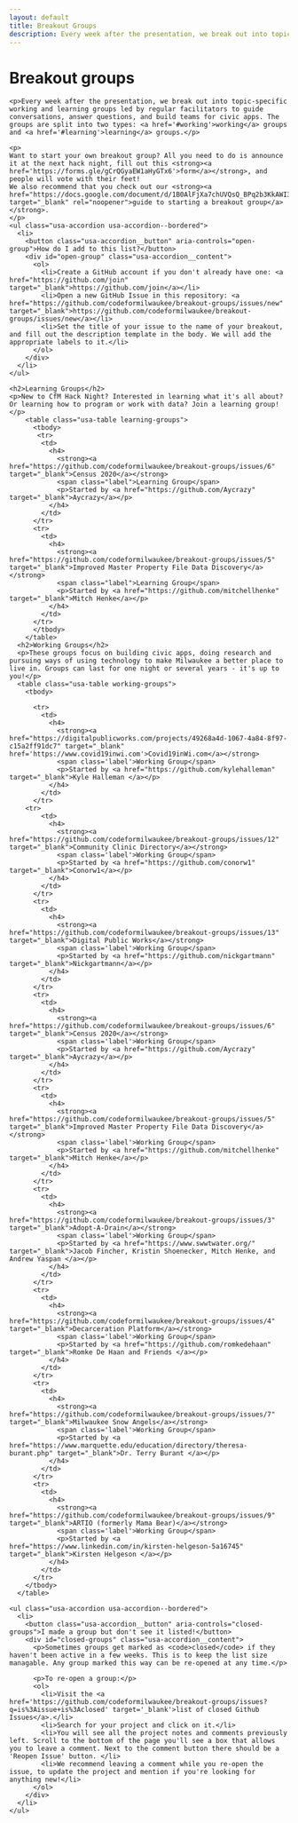 ```yaml
---
layout: default
title: Breakout Groups
description: Every week after the presentation, we break out into topic-specific working and learning groups led by regular facilitators to guide conversations, answer questions, and build teams for civic apps. The groups are split into two types - working groups and learning groups.
---
```


<div class="grid-container">
  <div class="grid-col-12 usa-section">
    <h1>Breakout groups</h1>

    <p>Every week after the presentation, we break out into topic-specific working and learning groups led by regular facilitators to guide conversations, answer questions, and build teams for civic apps. The groups are split into two types: <a href='#working'>working</a> groups and <a href='#learning'>learning</a> groups.</p>

    <p>
    Want to start your own breakout group? All you need to do is announce it at the next hack night, fill out this <strong><a href='https://forms.gle/gCrQGyaEW1aHyGTx6'>form</a></strong>, and people will vote with their feet!
    We also recommend that you check out our <strong><a href="https://docs.google.com/document/d/1B0AlFjXa7chUVQsQ_BPq2b3KkAWI3sM7h65RZH0NR4c/edit#" target="_blank" rel="noopener">guide to starting a breakout group</a></strong>.
    </p>
    <ul class="usa-accordion usa-accordion--bordered">
      <li>
        <button class="usa-accordion__button" aria-controls="open-group">How do I add to this list?</button>
        <div id="open-group" class="usa-accordion__content">
          <ol>
            <li>Create a GitHub account if you don't already have one: <a href="https://github.com/join" target="_blank">https://github.com/join</a></li>
            <li>Open a new GitHub Issue in this repository: <a href="https://github.com/codeformilwaukee/breakout-groups/issues/new" target="_blank">https://github.com/codeformilwaukee/breakout-groups/issues/new</a></li>
            <li>Set the title of your issue to the name of your breakout, and fill out the description template in the body. We will add the appropriate labels to it.</li>
          </ol>
        </div>
      </li>
    </ul>

    <h2>Learning Groups</h2>
    <p>New to CfM Hack Night? Interested in learning what it's all about? Or learning how to program or work with data? Join a learning group!</p>
        <table class="usa-table learning-groups">
          <tbody>
           <tr>
            <td>
              <h4>
                <strong><a href="https://github.com/codeformilwaukee/breakout-groups/issues/6" target="_blank">Census 2020</a></strong>
                <span class="label">Learning Group</span>
                <p>Started by <a href="https://github.com/Aycrazy" target="_blank">Aycrazy</a></p>
              </h4>
            </td>
          </tr>
          <tr>
            <td>
              <h4>
                <strong><a href="https://github.com/codeformilwaukee/breakout-groups/issues/5" target="_blank">Improved Master Property File Data Discovery</a></strong>
                <span class="label">Learning Group</span>
                <p>Started by <a href="https://github.com/mitchellhenke" target="_blank">Mitch Henke</a></p>
              </h4>
            </td>
          </tr>
          </tbody>
        </table>
      <h2>Working Groups</h2>
      <p>These groups focus on building civic apps, doing research and pursuing ways of using technology to make Milwaukee a better place to live in. Groups can last for one night or several years - it's up to you!</p>
      <table class="usa-table working-groups">
        <tbody>

          <tr>
            <td>
              <h4>
                <strong><a href="https://digitalpublicworks.com/projects/49268a4d-1067-4a84-8f97-c15a2ff91dc7" target="_blank"  href='https://www.covid19inwi.com'>Covid19inWi.com</a></strong>
                <span class='label'>Working Group</span>
                <p>Started by <a href="https://github.com/kylehalleman" target="_blank">Kyle Halleman </a></p>
              </h4>
            </td>
          </tr>
        <tr>
            <td>
              <h4>
                <strong><a href="https://github.com/codeformilwaukee/breakout-groups/issues/12" target="_blank">Community Clinic Directory</a></strong>
                <span class='label'>Working Group</span>
                <p>Started by <a href="https://github.com/conorw1" target="_blank">Conorw1</a></p>
              </h4>
            </td>
          </tr>
          <tr>
            <td>
              <h4>
                <strong><a href="https://github.com/codeformilwaukee/breakout-groups/issues/13" target="_blank">Digital Public Works</a></strong>
                <span class='label'>Working Group</span>
                <p>Started by <a href="https://github.com/nickgartmann" target="_blank">Nickgartmann</a></p>
              </h4>
            </td>
          </tr>
          <tr>
            <td>
              <h4>
                <strong><a href="https://github.com/codeformilwaukee/breakout-groups/issues/6" target="_blank">Census 2020</a></strong>
                <span class='label'>Working Group</span>
                <p>Started by <a href="https://github.com/Aycrazy" target="_blank">Aycrazy</a></p>
              </h4>
            </td>
          </tr>
          <tr>
            <td>
              <h4>
                <strong><a href="https://github.com/codeformilwaukee/breakout-groups/issues/5" target="_blank">Improved Master Property File Data Discovery</a></strong>
                <span class='label'>Working Group</span>
                <p>Started by <a href="https://github.com/mitchellhenke" target="_blank">Mitch Henke</a></p>
              </h4>
            </td>
          </tr>
          <tr>
            <td>
              <h4>
                <strong><a href="https://github.com/codeformilwaukee/breakout-groups/issues/3" target="_blank">Adopt-A-Drain</a></strong>
                <span class='label'>Working Group</span>
                <p>Started by <a href="https://www.swwtwater.org/" target="_blank">Jacob Fincher, Kristin Shoenecker, Mitch Henke, and Andrew Yaspan </a></p>
              </h4>
            </td>
          </tr>
          <tr>
            <td>
              <h4>
                <strong><a href="https://github.com/codeformilwaukee/breakout-groups/issues/4" target="_blank">Decarceration Platform</a></strong>
                <span class='label'>Working Group</span>
                <p>Started by <a href="https://github.com/romkedehaan" target="_blank">Romke De Haan and Friends </a></p>
              </h4>
            </td>
          </tr>
          <tr>
            <td>
              <h4>
                <strong><a href="https://github.com/codeformilwaukee/breakout-groups/issues/7" target="_blank">Milwaukee Snow Angels</a></strong>
                <span class='label'>Working Group</span>
                <p>Started by <a href="https://www.marquette.edu/education/directory/theresa-burant.php" target="_blank">Dr. Terry Burant </a></p>
              </h4>
            </td>
          </tr>
          <tr>
            <td>
              <h4>
                <strong><a href="https://github.com/codeformilwaukee/breakout-groups/issues/9" target="_blank">ARTIO (formerly Mama Bear)</a></strong>
                <span class='label'>Working Group</span>
                <p>Started by <a href="https://www.linkedin.com/in/kirsten-helgeson-5a16745" target="_blank">Kirsten Helgeson </a></p>
              </h4>
            </td>
          </tr>
        </tbody>
      </table>

    <ul class="usa-accordion usa-accordion--bordered">
      <li>
        <button class="usa-accordion__button" aria-controls="closed-groups">I made a group but don't see it listed!</button>
        <div id="closed-groups" class="usa-accordion__content">
          <p>Sometimes groups get marked as <code>closed</code> if they haven't been active in a few weeks. This is to keep the list size managable. Any group marked this way can be re-opened at any time.</p>

          <p>To re-open a group:</p>
          <ol>
            <li>Visit the <a href='https://github.com/codeformilwaukee/breakout-groups/issues?q=is%3Aissue+is%3Aclosed' target='_blank'>list of closed Github Issues</a>.</li>
            <li>Search for your project and click on it.</li>
            <li>You will see all the project notes and comments previously left. Scroll to the bottom of the page you'll see a box that allows you to leave a comment. Next to the comment button there should be a 'Reopen Issue' button. </li>
            <li>We recommend leaving a comment while you re-open the issue, to update the project and mention if you're looking for anything new!</li>
          </ol>
        </div>
      </li>
    </ul>
  </div>
</div>
